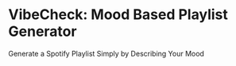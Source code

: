 # VibeCheck: Mood Based Playlist Generator
Generate a Spotify Playlist Simply by Describing Your Mood
